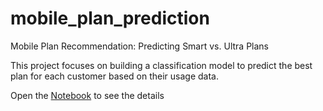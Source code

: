 # mobile_plan_prediction
Mobile Plan Recommendation: Predicting Smart vs. Ultra Plans

This project focuses on building a classification model to predict the best plan for each customer based on their usage data.

Open the [Notebook](mobile_plan_prediction.ipynb) to see the details
